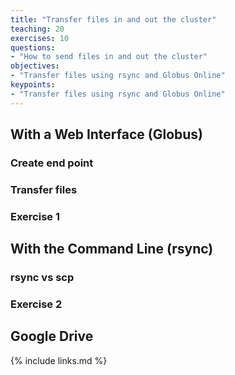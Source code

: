 ```yaml
---
title: "Transfer files in and out the cluster"
teaching: 20
exercises: 10
questions:
- "How to send files in and out the cluster"
objectives:
- "Transfer files using rsync and Globus Online"
keypoints:
- "Transfer files using rsync and Globus Online"
---
```


## With a Web Interface (Globus)

### Create end point

### Transfer files

### Exercise 1

## With the Command Line (rsync)

### rsync vs scp

### Exercise 2

## Google Drive


{% include links.md %}
